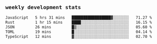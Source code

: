<samp>
    <h3>weekly development stats</h3>
<!--START_SECTION:waka-->

```txt
JavaScript   5 hrs 31 mins   █████████████████▓░░░░░░░   71.27 %
Rust         1 hr 15 mins    ████░░░░░░░░░░░░░░░░░░░░░   16.15 %
JSON         26 mins         █▒░░░░░░░░░░░░░░░░░░░░░░░   05.60 %
TOML         19 mins         █░░░░░░░░░░░░░░░░░░░░░░░░   04.14 %
TypeScript   12 mins         ▓░░░░░░░░░░░░░░░░░░░░░░░░   02.70 %
```

<!--END_SECTION:waka-->
</samp>
